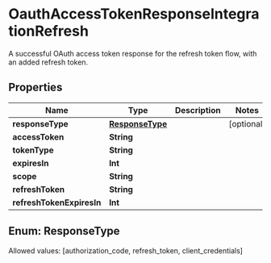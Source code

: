 

# OauthAccessTokenResponseIntegrationRefresh

A successful OAuth access token response for the refresh token flow, with an added refresh token.

## Properties

Name | Type | Description | Notes
------------ | ------------- | ------------- | -------------
**responseType** | [**ResponseType**](#ResponseType) |  |  [optional]
**accessToken** | **String** |  | 
**tokenType** | **String** |  | 
**expiresIn** | **Int** |  | 
**scope** | **String** |  | 
**refreshToken** | **String** |  | 
**refreshTokenExpiresIn** | **Int** |  | 


## Enum: ResponseType
Allowed values: [authorization_code, refresh_token, client_credentials]




